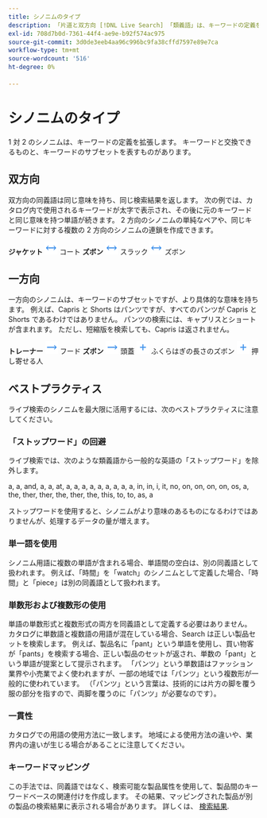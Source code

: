 ```yaml
---
title: シノニムのタイプ
description: 「片道と双方向 [!DNL Live Search] 「類義語」は、キーワードの定義を拡張します。
exl-id: 708d7b0d-7361-44f4-ae9e-b92f574ac975
source-git-commit: 3d0de3eeb4aa96c996bc9fa38cffd7597e89e7ca
workflow-type: tm+mt
source-wordcount: '516'
ht-degree: 0%

---
```


# シノニムのタイプ

1 対 2 のシノニムは、キーワードの定義を拡張します。 キーワードと交換できるものと、キーワードのサブセットを表すものがあります。

## 双方向

双方向の同義語は同じ意味を持ち、同じ検索結果を返します。 次の例では、カタログ内で使用されるキーワードが太字で表示され、その後に元のキーワードと同じ意味を持つ単語が続きます。 2 方向のシノニムの単純なペアや、同じキーワードに対する複数の 2 方向のシノニムの連鎖を作成できます。

**ジャケット** ![双方向セレクター](assets/btn-two-way.png) コート
**ズボン** ![双方向セレクター](assets/btn-two-way.png) スラック ![双方向セレクター](assets/btn-two-way.png) ズボン

## 一方向

一方向のシノニムは、キーワードのサブセットですが、より具体的な意味を持ちます。 例えば、Capris と Shorts はパンツですが、すべてのパンツが Capris と Shorts であるわけではありません。 パンツの検索には、キャプリスとショートが含まれます。 ただし、短縮版を検索しても、Capris は返されません。

**トレーナー** ![一方向セレクター](assets/btn-one-way.png) フード
**ズボン** ![一方向セレクター](assets/btn-one-way.png) 頭蓋 ![複数の一方向セレクター](assets/btn-multiple-one-way.png) ふくらはぎの長さのズボン ![複数の一方向セレクター](assets/btn-multiple-one-way.png) 押し寄せる人

## ベストプラクティス

ライブ検索のシノニムを最大限に活用するには、次のベストプラクティスに注意してください。

### 「ストップワード」の回避

ライブ検索では、次のような類義語から一般的な英語の「ストップワード」を除外します。

a, a, and, a, a, at, a, a, a, a, a, a, a, a, a, in, in, i, it, no, on, on, on, on, os, a, the, ther, ther, the, ther, the, this, to, to, as, a

ストップワードを使用すると、シノニムがより意味のあるものになるわけではありませんが、処理するデータの量が増えます。

### 単一語を使用

シノニム用語に複数の単語が含まれる場合、単語間の空白は、別の同義語として扱われます。 例えば、「時間」を「watch」のシノニムとして定義した場合、「時間」と「piece」は別の同義語として扱われます。

### 単数形および複数形の使用

単語の単数形式と複数形式の両方を同義語として定義する必要はありません。 カタログに単数語と複数語の用語が混在している場合、Search は正しい製品セットを検索します。 例えば、製品名に「pant」という単語を使用し、買い物客が「pants」を検索する場合、正しい製品のセットが返され、単数の「pant」という単語が提案として提示されます。 「パンツ」という単数語はファッション業界や小売業でよく使われますが、一部の地域では「パンツ」という複数形が一般的に使われています。 （「パンツ」という言葉は、技術的には片方の脚を覆う服の部分を指すので、両脚を覆うのに「パンツ」が必要なのです）。

### 一貫性

カタログでの用語の使用方法に一致します。 地域による使用方法の違いや、業界内の違いが生じる場合があることに注意してください。

### キーワードマッピング

この手法では、同義語ではなく、検索可能な製品属性を使用して、製品間のキーワードベースの関連付けを作成します。 その結果、マッピングされた製品が別の製品の検索結果に表示される場合があります。 詳しくは、 [検索結果](https://experienceleague.adobe.com/docs/commerce-admin/catalog/catalog/search/search-results.html).
